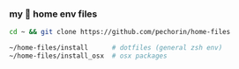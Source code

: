 ### my 🧩 home env files

```bash
cd ~ && git clone https://github.com/pechorin/home-files

~/home-files/install      # dotfiles (general zsh env)
~/home-files/install_osx  # osx packages
```
